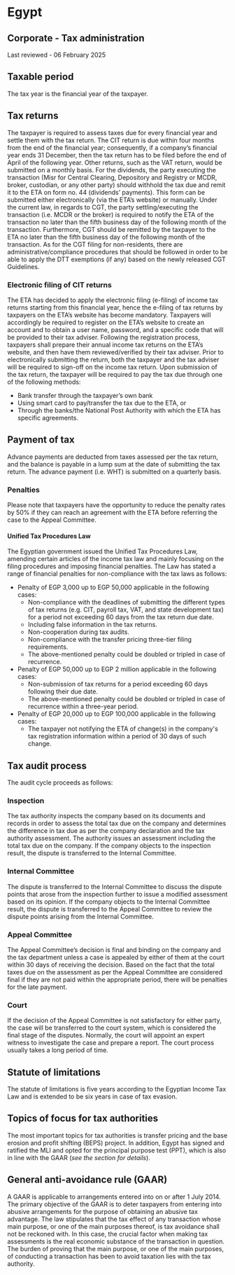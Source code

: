 # Egypt
## Corporate - Tax administration
Last reviewed - 06 February 2025
## Taxable period
The tax year is the financial year of the taxpayer.
## Tax returns
The taxpayer is required to assess taxes due for every financial year and settle them with the tax return.
The CIT return is due within four months from the end of the financial year; consequently, if a company’s financial year ends 31 December, then the tax return has to be filed before the end of April of the following year.
Other returns, such as the VAT return, would be submitted on a monthly basis.
For the dividends, the party executing the transaction (Misr for Central Clearing, Depository and Registry or MCDR, broker, custodian, or any other party) should withhold the tax due and remit it to the ETA on form no. 44 (dividends’ payments). This form can be submitted either electronically (via the ETA’s website) or manually.
Under the current law, in regards to CGT, the party settling/executing the transaction (i.e. MCDR or the broker) is required to notify the ETA of the transaction no later than the fifth business day of the following month of the transaction. Furthermore, CGT should be remitted by the taxpayer to the ETA no later than the fifth business day of the following month of the transaction.
As for the CGT filing for non-residents, there are administrative/compliance procedures that should be followed in order to be able to apply the DTT exemptions (if any) based on the newly released CGT Guidelines.
### Electronic filing of CIT returns 
The ETA has decided to apply the electronic filing (e-filing) of income tax returns starting from this financial year, hence the e-filing of tax returns by taxpayers on the ETA’s website has become mandatory. 
Taxpayers will accordingly be required to register on the ETA’s website to create an account and to obtain a user name, password, and a specific code that will be provided to their tax adviser. Following the registration process, taxpayers shall prepare their annual income tax returns on the ETA’s website, and then have them reviewed/verified by their tax adviser. Prior to electronically submitting the return, both the taxpayer and the tax adviser will be required to sign-off on the income tax return.
Upon submission of the tax return, the taxpayer will be required to pay the tax due through one of the following methods:
  * Bank transfer through the taxpayer’s own bank
  * Using smart card to pay/transfer the tax due to the ETA, or
  * Through the banks/the National Post Authority with which the ETA has specific agreements.


## Payment of tax
Advance payments are deducted from taxes assessed per the tax return, and the balance is payable in a lump sum at the date of submitting the tax return.
The advance payment (i.e. WHT) is submitted on a quarterly basis.
### Penalties
Please note that taxpayers have the opportunity to reduce the penalty rates by 50% if they can reach an agreement with the ETA before referring the case to the Appeal Committee.
#### Unified Tax Procedures Law
The Egyptian government issued the Unified Tax Procedures Law, amending certain articles of the income tax law and mainly focusing on the filing procedures and imposing financial penalties.
The Law has stated a range of financial penalties for non-compliance with the tax laws as follows: 
  * Penalty of EGP 3,000 up to EGP 50,000 applicable in the following cases: 
    * Non-compliance with the deadlines of submitting the different types of tax returns (e.g. CIT, payroll tax, VAT, and state development tax) for a period not exceeding 60 days from the tax return due date.
    * Including false information in the tax returns.
    * Non-cooperation during tax audits.
    * Non-compliance with the transfer pricing three-tier filing requirements.
    * The above-mentioned penalty could be doubled or tripled in case of recurrence.
  * Penalty of EGP 50,000 up to EGP 2 million applicable in the following cases: 
    * Non-submission of tax returns for a period exceeding 60 days following their due date.
    * The above-mentioned penalty could be doubled or tripled in case of recurrence within a three-year period.
  * Penalty of EGP 20,000 up to EGP 100,000 applicable in the following cases: 
    * The taxpayer not notifying the ETA of change(s) in the company's tax registration information within a period of 30 days of such change.


## Tax audit process
The audit cycle proceeds as follows:
### Inspection
The tax authority inspects the company based on its documents and records in order to assess the total tax due on the company and determines the difference in tax due as per the company declaration and the tax authority assessment. The authority issues an assessment including the total tax due on the company. If the company objects to the inspection result, the dispute is transferred to the Internal Committee.
### Internal Committee
The dispute is transferred to the Internal Committee to discuss the dispute points that arose from the inspection further to issue a modified assessment based on its opinion. If the company objects to the Internal Committee result, the dispute is transferred to the Appeal Committee to review the dispute points arising from the Internal Committee.
### Appeal Committee
The Appeal Committee’s decision is final and binding on the company and the tax department unless a case is appealed by either of them at the court within 30 days of receiving the decision. Based on the fact that the total taxes due on the assessment as per the Appeal Committee are considered final if they are not paid within the appropriate period, there will be penalties for the late payment.
### Court
If the decision of the Appeal Committee is not satisfactory for either party, the case will be transferred to the court system, which is considered the final stage of the disputes. Normally, the court will appoint an expert witness to investigate the case and prepare a report. The court process usually takes a long period of time.
## Statute of limitations
The statute of limitations is five years according to the Egyptian Income Tax Law and is extended to be six years in case of tax evasion.
## Topics of focus for tax authorities
The most important topics for tax authorities is transfer pricing and the base erosion and profit shifting (BEPS) project. In addition, Egypt has signed and ratified the MLI and opted for the principal purpose test (PPT), which is also in line with the GAAR (_see the section for details_).
## General anti-avoidance rule (GAAR)
A GAAR is applicable to arrangements entered into on or after 1 July 2014. The primary objective of the GAAR is to deter taxpayers from entering into abusive arrangements for the purpose of obtaining an abusive tax advantage. The law stipulates that the tax effect of any transaction whose main purpose, or one of the main purposes thereof, is tax avoidance shall not be reckoned with. In this case, the crucial factor when making tax assessments is the real economic substance of the transaction in question. The burden of proving that the main purpose, or one of the main purposes, of conducting a transaction has been to avoid taxation lies with the tax authority.
